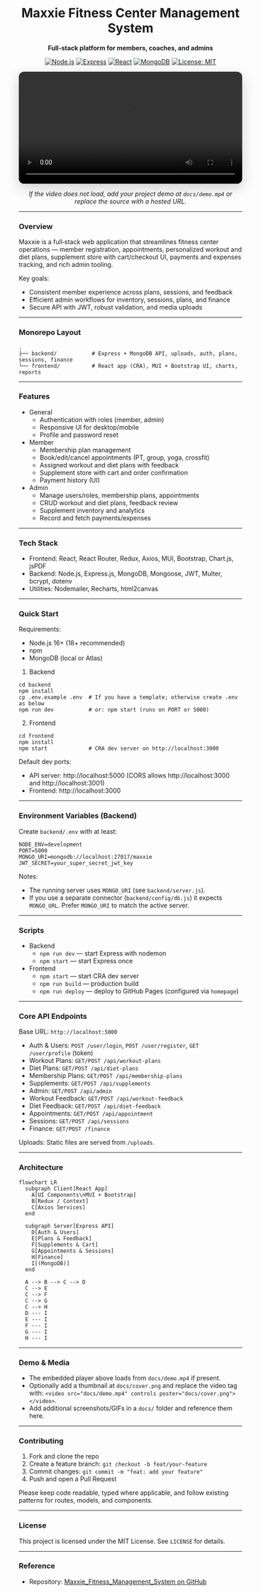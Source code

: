 <div align="center">
  <h1>Maxxie Fitness Center Management System</h1>
  <p><strong>Full‑stack platform for members, coaches, and admins</strong></p>

  <p>
    <a href="https://nodejs.org" target="_blank"><img alt="Node.js" src="https://img.shields.io/badge/Node.js-18%2B-339933?style=for-the-badge&logo=node.js&logoColor=white" /></a>
    <a href="https://expressjs.com" target="_blank"><img alt="Express" src="https://img.shields.io/badge/Express.js-000000?style=for-the-badge&logo=express&logoColor=white" /></a>
    <a href="https://react.dev" target="_blank"><img alt="React" src="https://img.shields.io/badge/React-20232A?style=for-the-badge&logo=react&logoColor=61DAFB" /></a>
    <a href="https://www.mongodb.com" target="_blank"><img alt="MongoDB" src="https://img.shields.io/badge/MongoDB-4.x%2B-47A248?style=for-the-badge&logo=mongodb&logoColor=white" /></a>
    <a href="LICENSE" target="_blank"><img alt="License: MIT" src="https://img.shields.io/badge/License-MIT-0ea5e9?style=for-the-badge" /></a>
  </p>

  <!-- Project demo: Put your video at docs/demo.mp4 for GitHub to render a player below -->
  <video src="docs/demo.mp4" controls style="max-width: 980px; width: 100%; border-radius: 12px; box-shadow: 0 10px 30px rgba(2,6,23,.18);"></video>
  <p><em>If the video does not load, add your project demo at <code>docs/demo.mp4</code> or replace the source with a hosted URL.</em></p>
</div>

---

### Overview

Maxxie is a full‑stack web application that streamlines fitness center operations — member registration, appointments, personalized workout and diet plans, supplement store with cart/checkout UI, payments and expenses tracking, and rich admin tooling.

Key goals:

- Consistent member experience across plans, sessions, and feedback
- Efficient admin workflows for inventory, sessions, plans, and finance
- Secure API with JWT, robust validation, and media uploads

---

### Monorepo Layout

```
.
├── backend/           # Express + MongoDB API, uploads, auth, plans, sessions, finance
└── frontend/          # React app (CRA), MUI + Bootstrap UI, charts, reports
```

---

### Features

- General
  - Authentication with roles (member, admin)
  - Responsive UI for desktop/mobile
  - Profile and password reset
- Member
  - Membership plan management
  - Book/edit/cancel appointments (PT, group, yoga, crossfit)
  - Assigned workout and diet plans with feedback
  - Supplement store with cart and order confirmation
  - Payment history (UI)
- Admin
  - Manage users/roles, membership plans, appointments
  - CRUD workout and diet plans, feedback review
  - Supplement inventory and analytics
  - Record and fetch payments/expenses

---

### Tech Stack

- Frontend: React, React Router, Redux, Axios, MUI, Bootstrap, Chart.js, jsPDF
- Backend: Node.js, Express.js, MongoDB, Mongoose, JWT, Multer, bcrypt, dotenv
- Utilities: Nodemailer, Recharts, html2canvas

---

### Quick Start

Requirements:

- Node.js 16+ (18+ recommended)
- npm
- MongoDB (local or Atlas)

1) Backend

```
cd backend
npm install
cp .env.example .env  # If you have a template; otherwise create .env as below
npm run dev           # or: npm start (runs on PORT or 5000)
```

2) Frontend

```
cd frontend
npm install
npm start             # CRA dev server on http://localhost:3000
```

Default dev ports:

- API server: http://localhost:5000 (CORS allows http://localhost:3000 and http://localhost:3001)
- Frontend: http://localhost:3000

---

### Environment Variables (Backend)

Create `backend/.env` with at least:

```
NODE_ENV=development
PORT=5000
MONGO_URI=mongodb://localhost:27017/maxxie
JWT_SECRET=your_super_secret_jwt_key
```

Notes:

- The running server uses `MONGO_URI` (see `backend/server.js`).
- If you use a separate connector (`backend/config/db.js`) it expects `MONGO_URL`. Prefer `MONGO_URI` to match the active server.

---

### Scripts

- Backend
  - `npm run dev` — start Express with nodemon
  - `npm start` — start Express once
- Frontend
  - `npm start` — start CRA dev server
  - `npm run build` — production build
  - `npm run deploy` — deploy to GitHub Pages (configured via `homepage`)

---

### Core API Endpoints

Base URL: `http://localhost:5000`

- Auth & Users: `POST /user/login`, `POST /user/register`, `GET /user/profile` (token)
- Workout Plans: `GET/POST /api/workout-plans`
- Diet Plans: `GET/POST /api/diet-plans`
- Membership Plans: `GET/POST /api/membership-plans`
- Supplements: `GET/POST /api/supplements`
- Admin: `GET/POST /api/admin`
- Workout Feedback: `GET/POST /api/workout-feedback`
- Diet Feedback: `GET/POST /api/diet-feedback`
- Appointments: `GET/POST /api/appointment`
- Sessions: `GET/POST /api/sessions`
- Finance: `GET/POST /finance`

Uploads: Static files are served from `/uploads`.

---

### Architecture

```mermaid
flowchart LR
  subgraph Client[React App]
    A[UI Components\nMUI + Bootstrap]
    B[Redux / Context]
    C[Axios Services]
  end

  subgraph Server[Express API]
    D[Auth & Users]
    E[Plans & Feedback]
    F[Supplements & Cart]
    G[Appointments & Sessions]
    H[Finance]
    I[(MongoDB)]
  end

  A --> B --> C --> D
  C --> E
  C --> F
  C --> G
  C --> H
  D --- I
  E --- I
  F --- I
  G --- I
  H --- I
```

---

### Demo & Media

- The embedded player above loads from `docs/demo.mp4` if present.
- Optionally add a thumbnail at `docs/cover.png` and replace the video tag with: `<video src="docs/demo.mp4" controls poster="docs/cover.png"></video>`.
- Add additional screenshots/GIFs in a `docs/` folder and reference them here.

---

### Contributing

1. Fork and clone the repo
2. Create a feature branch: `git checkout -b feat/your-feature`
3. Commit changes: `git commit -m "feat: add your feature"`
4. Push and open a Pull Request

Please keep code readable, typed where applicable, and follow existing patterns for routes, models, and components.

---

### License

This project is licensed under the MIT License. See `LICENSE` for details.

---

### Reference

- Repository: [Maxxie_Fitness_Management_System on GitHub](https://github.com/Saumya-Us/Maxxie_Fitness_Management_System)

